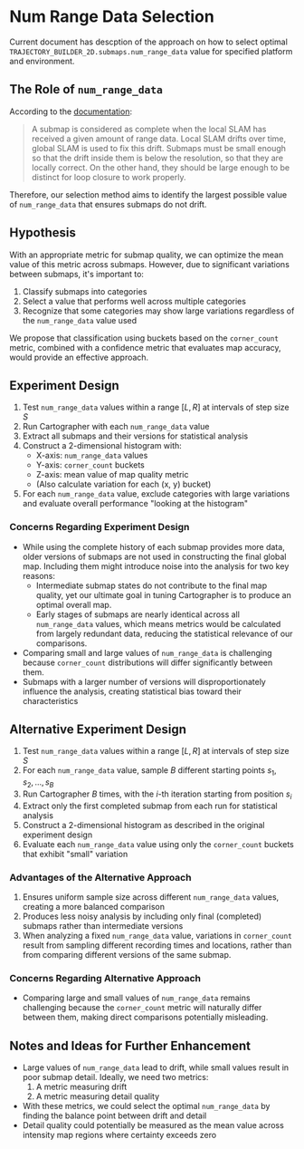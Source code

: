 # Num Range Data Selection

Current document has descption of the approach on how to select optimal `TRAJECTORY_BUILDER_2D.submaps.num_range_data` value for specified platform and environment. 

## The Role of `num_range_data`

According to the [documentation](https://google-cartographer-ros.readthedocs.io/en/latest/algo_walkthrough.html#local-slam-1):
> A submap is considered as complete when the local SLAM has received a given amount of range data. Local SLAM drifts over time, global 
SLAM is used to fix this drift. Submaps must be small enough so that the drift inside them is below the resolution, so that they are 
locally correct. On the other hand, they should be large enough to be distinct for loop closure to work properly.

Therefore, our selection method aims to identify the largest possible value of `num_range_data` that ensures submaps do not drift.

## Hypothesis

With an appropriate metric for submap quality, we can optimize the mean value of this metric across submaps. However, due to significant variations between submaps, it's important to:
1. Classify submaps into categories
2. Select a value that performs well across multiple categories
3. Recognize that some categories may show large variations regardless of the `num_range_data` value used

We propose that classification using buckets based on the `corner_count` metric, combined with a confidence metric that evaluates map accuracy, would provide an effective approach.

## Experiment Design

1. Test `num_range_data` values within a range $[L, R]$ at intervals of step size $S$
2. Run Cartographer with each `num_range_data` value
3. Extract all submaps and their versions for statistical analysis
4. Construct a 2-dimensional histogram with:
   - X-axis: `num_range_data` values
   - Y-axis: `corner_count` buckets
   - Z-axis: mean value of map quality metric
   - (Also calculate variation for each (x, y) bucket)
5. For each `num_range_data` value, exclude categories with large variations and evaluate overall performance "looking at the histogram"

### Concerns Regarding Experiment Design

- While using the complete history of each submap provides more data, older versions of submaps are not used in constructing the final global map. Including them might introduce noise into the analysis for two key reasons: 
    * Intermediate submap states do not contribute to the final map quality, yet our ultimate goal in tuning Cartographer is to produce an optimal overall map.
    * Early stages of submaps are nearly identical across all `num_range_data` values, which means metrics would be calculated from largely redundant data, reducing the statistical relevance of our comparisons.
- Comparing small and large values of `num_range_data` is challenging because `corner_count` distributions will differ significantly between them.
- Submaps with a larger number of versions will disproportionately influence the analysis, creating statistical bias toward their characteristics

## Alternative Experiment Design

1. Test `num_range_data` values within a range $[L, R]$ at intervals of step size $S$
2. For each `num_range_data` value, sample $B$ different starting points $s_1, s_2, ..., s_B$
3. Run Cartographer $B$ times, with the $i$-th iteration starting from position $s_i$
4. Extract only the first completed submap from each run for statistical analysis
5. Construct a 2-dimensional histogram as described in the original experiment design
6. Evaluate each `num_range_data` value using only the `corner_count` buckets that exhibit "small" variation

### Advantages of the Alternative Approach

1. Ensures uniform sample size across different `num_range_data` values, creating a more balanced comparison
2. Produces less noisy analysis by including only final (completed) submaps rather than intermediate versions
3. When analyzing a fixed `num_range_data` value, variations in `corner_count` result from sampling different recording times and locations, rather than from comparing different versions of the same submap. 

### Concerns Regarding Alternative Approach

- Comparing large and small values of `num_range_data` remains challenging because the `corner_count` metric will naturally differ between them, making direct comparisons potentially misleading.

## Notes and Ideas for Further Enhancement

- Large values of `num_range_data` lead to drift, while small values result in poor submap detail. Ideally, we need two metrics:
  1. A metric measuring drift
  2. A metric measuring detail quality
- With these metrics, we could select the optimal `num_range_data` by finding the balance point between drift and detail
- Detail quality could potentially be measured as the mean value across intensity map regions where certainty exceeds zero